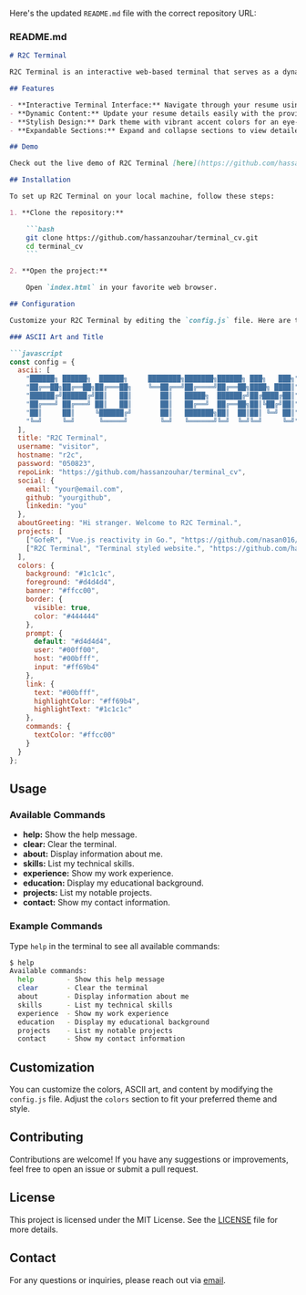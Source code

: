 Here's the updated `README.md` file with the correct repository URL:

### README.md

```markdown
# R2C Terminal

R2C Terminal is an interactive web-based terminal that serves as a dynamic and stylish resume. It uses modern web technologies to create a terminal-like interface where users can explore your resume, projects, and contact information through various commands.

## Features

- **Interactive Terminal Interface:** Navigate through your resume using terminal commands.
- **Dynamic Content:** Update your resume details easily with the provided configuration.
- **Stylish Design:** Dark theme with vibrant accent colors for an eye-catching look.
- **Expandable Sections:** Expand and collapse sections to view detailed information.

## Demo

Check out the live demo of R2C Terminal [here](https://github.com/hassanzouhar/terminal_cv).

## Installation

To set up R2C Terminal on your local machine, follow these steps:

1. **Clone the repository:**

    ```bash
    git clone https://github.com/hassanzouhar/terminal_cv.git
    cd terminal_cv
    ```

2. **Open the project:**

    Open `index.html` in your favorite web browser.

## Configuration

Customize your R2C Terminal by editing the `config.js` file. Here are the configurable options:

### ASCII Art and Title

```javascript
const config = {
  ascii: [
    "██████╗ ██████╗  ██████╗     ████████╗███████╗██████╗ ███╗   ███╗",
    "██╔══██╗██╔══██╗██╔═══██╗    ╚══██╔══╝██╔════╝██╔══██╗████╗ ████║",
    "██████╔╝██████╔╝██║   ██║       ██║   █████╗  ██████╔╝██╔████╔██║",
    "██╔═══╝ ██╔═══╝ ██║   ██║       ██║   ██╔══╝  ██╔══██╗██║╚██╔╝██║",
    "██║     ██║     ╚██████╔╝       ██║   ███████╗██║  ██║██║ ╚═╝ ██║",
    "╚═╝     ╚═╝      ╚═════╝        ╚═╝   ╚══════╝╚═╝  ╚═╝╚═╝     ╚═╝"
  ],
  title: "R2C Terminal",
  username: "visitor",
  hostname: "r2c",
  password: "050823",
  repoLink: "https://github.com/hassanzouhar/terminal_cv",
  social: {
    email: "your@email.com",
    github: "yourgithub",
    linkedin: "you"
  },
  aboutGreeting: "Hi stranger. Welcome to R2C Terminal.",
  projects: [
    ["GofeR", "Vue.js reactivity in Go.", "https://github.com/nasan016/gofer"],
    ["R2C Terminal", "Terminal styled website.", "https://github.com/hassanzouhar/terminal_cv"]
  ],
  colors: {
    background: "#1c1c1c",
    foreground: "#d4d4d4",
    banner: "#ffcc00",
    border: {
      visible: true,
      color: "#444444"
    },
    prompt: {
      default: "#d4d4d4",
      user: "#00ff00",
      host: "#00bfff",
      input: "#ff69b4"
    },
    link: {
      text: "#00bfff",
      highlightColor: "#ff69b4",
      highlightText: "#1c1c1c"
    },
    commands: {
      textColor: "#ffcc00"
    }
  }
};
```

## Usage

### Available Commands

- **help:** Show the help message.
- **clear:** Clear the terminal.
- **about:** Display information about me.
- **skills:** List my technical skills.
- **experience:** Show my work experience.
- **education:** Display my educational background.
- **projects:** List my notable projects.
- **contact:** Show my contact information.

### Example Commands

Type `help` in the terminal to see all available commands:

```sh
$ help
Available commands:
  help        - Show this help message
  clear       - Clear the terminal
  about       - Display information about me
  skills      - List my technical skills
  experience  - Show my work experience
  education   - Display my educational background
  projects    - List my notable projects
  contact     - Show my contact information
```

## Customization

You can customize the colors, ASCII art, and content by modifying the `config.js` file. Adjust the `colors` section to fit your preferred theme and style.

## Contributing

Contributions are welcome! If you have any suggestions or improvements, feel free to open an issue or submit a pull request.

## License

This project is licensed under the MIT License. See the [LICENSE](LICENSE) file for more details.

## Contact

For any questions or inquiries, please reach out via [email](mailto:your@email.com).
```

